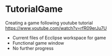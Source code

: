 # TutorialGame
Creating a game following youtube tutorial https://www.youtube.com/watch?v=rfR09erJu7U

 - Current files of Ecclipse workspace for game
 - Functional game window
 - No further progress